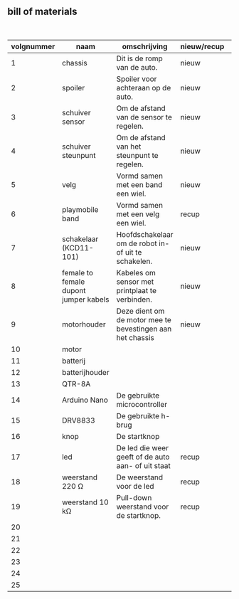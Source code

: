 ## bill of materials
<br />

|volgnummer|naam|omschrijving|nieuw/recup|kostprijs/stuk|aantal|subtotaal|
|----------|----|------------|-----------|---------|------|---------|
|         1|  chassis  |    Dit is de romp van de auto.        |   nieuw        |     gratis    |    1  |     1    |
|         2|  spoiler  |     Spoiler voor achteraan op de auto.       |   nieuw        |   gratis      |  1    |      2   |
|         3|   schuiver sensor |  Om de afstand van de sensor te regelen. |  nieuw   |    gratis     |    1  |    3     |
|         4|   schuiver steunpunt | Om de afstand van het steunpunt te regelen. |    nieuw   |  gratis   |  1    |   4  |
|         5|  velg  |     Vormd samen met een band een wiel.       |     nieuw      |     gratis    |   2   |    6     |
|         6|   playmobile band |   Vormd samen met een velg een wiel.    |    recup    |    gratis     |    2  |     8    |
|         7|  schakelaar (KCD11-101)  |     Hoofdschakelaar om de robot in- of uit te schakelen.  |  nieuw    |         |   1   |         |
|         8|  female to female dupont jumper kabels  | Kabeles om sensor met printplaat te verbinden.      |    nieuw       |         |   11   |         |
|         9|  motorhouder  |     Deze dient om de motor mee te bevestingen aan het chassis      |      nieuw     |     gratis    |    1  |         |
|         10|  motor  |            |           |         |   2   |         |
|         11|   batterij |            |           |         |      |         |
|         12|   batterijhouder |            |           |         |      |         |
|         13|  QTR-8A  |            |           |         |      |         |
|         14|  Arduino Nano  |   De gebruikte microcontroller         |           |         |      |         |
|         15|  DRV8833  |      De gebruikte h-brug      |           |         |      |         |
|         16|  knop  |     De startknop       |           |         |      |         |
|         17|  led  |      De led die weer geeft of de auto aan- of uit staat       |     recup      |    gratis     |  1    |         |
|         18|  weerstand 220 Ω  |      De weerstand voor de led    |     recup      |    gratis     |   1   |         |
|         19|  weerstand 10 kΩ  |     Pull-down weerstand voor de startknop.     |     recup      |     gratis    |   1   |         |
|         20|    |            |           |         |      |         |
|         21|    |            |           |         |      |         |
|         22|    |            |           |         |      |         |
|         23|    |            |           |         |      |         |
|         24|    |            |           |         |      |         |
|         25|    |            |           |         |      |         |
